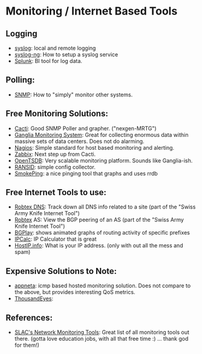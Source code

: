 # Monitoring / Internet Based Tools

## Logging 
- [syslog](../OS/unix/syslog.md): local and remote logging
- [syslog-ng](../OS/unix/syslog-ng.md): How to setup a syslog service
- [Splunk](splunk/README.md): BI tool for log data. 

## Polling: 
- [SNMP](snmp.md): How to "simply" monitor other systems.

## Free Monitoring Solutions:
- [Cacti](cacti/README.md): Good SNMP Poller and grapher.  ("nexgen-MRTG")
- [Ganglia Monitoring System](http://ganglia.sourceforge.net/): Great for collecting enormous data within massive sets of data centers.  Does not do alarming.
- [Nagios](http://www.nagios.org/): Simple standard for host based monitoring and alerting.
- [Zabbix](http://www.zabbix.com/): Next step up from Cacti.
- [OpenTSDB](http://opentsdb.net/): Very scalable monitoring platform.  Sounds like Ganglia-ish.
- [RANSID](http://www.shrubbery.net/rancid/): simple config collector. 
- [SmokePing](smokeping.md): a nice pinging tool that graphs and uses rrdb

## Free Internet Tools to use:
- [Robtex DNS](http://www.robtex.com/dns/): Track down all DNS info related to a site (part of the "Swiss Army Knife Internet Tool")
- [Robtex](http://www.robtex.com/as/) AS: View the BGP peering of an AS (part of the "Swiss Army Knife Internet Tool")
- [BGPlay](http://bgplay.routeviews.org/): shows animated graphs of routing activity of specific prefixes
- [IPCalc](http://jodies.de/ipcalc): IP Calculator that is great
- [HostIP.info](http://hostip.info/): What is your IP address.  (only with out all the mess and spam)

## Expensive Solutions to Note:
- [appneta](http://www.appneta.com/): icmp based hosted monitoring solution.  Does not compare to the above, but provides interesting QoS metrics.
- [ThousandEyes](https://www.thousandeyes.com/): 

## References:
- [SLAC's Network Monitoring Tools](): Great list of all monitoring tools out there. (gotta love education jobs, with all that free time :) ... thank god for them!)